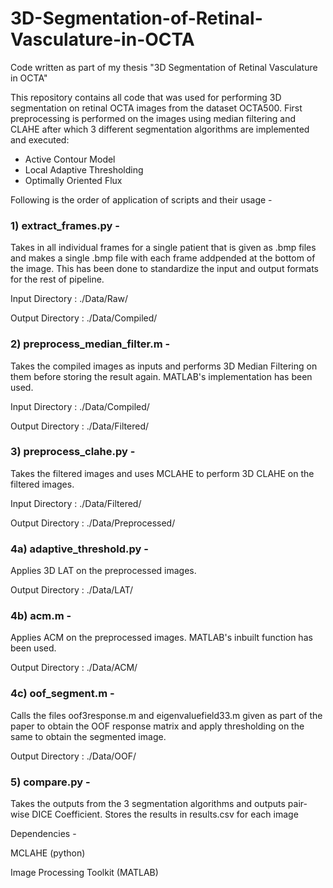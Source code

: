 # 3D-Segmentation-of-Retinal-Vasculature-in-OCTA
Code written as part of my thesis "3D Segmentation of Retinal Vasculature in OCTA"

This repository contains all code that was used for performing 3D segmentation on retinal OCTA images from the dataset OCTA500. First preprocessing is performed on the images using median filtering and CLAHE after which 3 different segmentation algorithms are implemented and executed:
 - Active Contour Model
 - Local Adaptive Thresholding
 - Optimally Oriented Flux

Following is the order of application of scripts and their usage - 

### 1) extract_frames.py - 
  Takes in all individual frames for a single patient that is given as .bmp files and makes a single .bmp file with each frame addpended at the bottom of the image.
  This has been done to standardize the input and output formats for the rest of pipeline.
  
  Input Directory : ./Data/Raw/
  
  Output Directory : ./Data/Compiled/
  
### 2) preprocess_median_filter.m - 
  Takes the compiled images as inputs and performs 3D Median Filtering on them before storing the result again. MATLAB's implementation has been used.
  
  Input Directory : ./Data/Compiled/
  
  Output Directory : ./Data/Filtered/

### 3) preprocess_clahe.py - 
  Takes the filtered images and uses MCLAHE to perform 3D CLAHE on the filtered images. 
  
  Input Directory : ./Data/Filtered/
  
  Output Directory : ./Data/Preprocessed/
  
### 4a) adaptive_threshold.py - 
  Applies 3D LAT on the preprocessed images.
  
  Output Directory : ./Data/LAT/
  
### 4b) acm.m - 
  Applies ACM on the preprocessed images. MATLAB's inbuilt function has been used.
  
  Output Directory : ./Data/ACM/
  
### 4c) oof_segment.m - 
  Calls the files oof3response.m and eigenvaluefield33.m given as part of the paper to obtain the OOF response matrix and apply thresholding on the same to obtain the segmented image.
  
  Output Directory : ./Data/OOF/
  
### 5) compare.py - 
  Takes the outputs from the 3 segmentation algorithms and outputs pair-wise DICE Coefficient. 
  Stores the results in results.csv for each image
  
Dependencies - 

MCLAHE (python)

Image Processing Toolkit (MATLAB)
